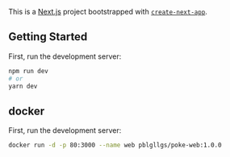 This is a [Next.js](https://nextjs.org/) project bootstrapped with [`create-next-app`](https://github.com/vercel/next.js/tree/canary/packages/create-next-app).

## Getting Started

First, run the development server:

```bash
npm run dev
# or
yarn dev
```

## docker

First, run the development server:

```bash
docker run -d -p 80:3000 --name web pblgllgs/poke-web:1.0.0
```
